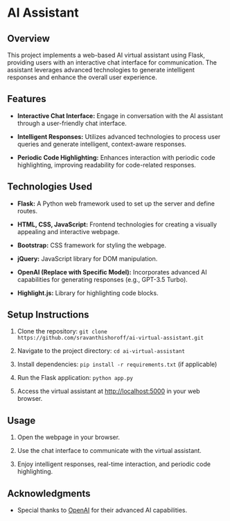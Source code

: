 # AI Assistant

## Overview

This project implements a web-based AI virtual assistant using Flask, providing users with an interactive chat interface for communication. The assistant leverages advanced technologies to generate intelligent responses and enhance the overall user experience.

## Features

- **Interactive Chat Interface:** Engage in conversation with the AI assistant through a user-friendly chat interface.

- **Intelligent Responses:** Utilizes advanced technologies to process user queries and generate intelligent, context-aware responses.

- **Periodic Code Highlighting:** Enhances interaction with periodic code highlighting, improving readability for code-related responses.

## Technologies Used

- **Flask:** A Python web framework used to set up the server and define routes.

- **HTML, CSS, JavaScript:** Frontend technologies for creating a visually appealing and interactive webpage.

- **Bootstrap:** CSS framework for styling the webpage.

- **jQuery:** JavaScript library for DOM manipulation.

- **OpenAI (Replace with Specific Model):** Incorporates advanced AI capabilities for generating responses (e.g., GPT-3.5 Turbo).

- **Highlight.js:** Library for highlighting code blocks.

## Setup Instructions

1. Clone the repository: `git clone https://github.com/sravanthishoroff/ai-virtual-assistant.git`

2. Navigate to the project directory: `cd ai-virtual-assistant`

3. Install dependencies: `pip install -r requirements.txt` (if applicable)

4. Run the Flask application: `python app.py`

5. Access the virtual assistant at [http://localhost:5000](http://localhost:5000) in your web browser.

## Usage

1. Open the webpage in your browser.

2. Use the chat interface to communicate with the virtual assistant.

3. Enjoy intelligent responses, real-time interaction, and periodic code highlighting.

## Acknowledgments

- Special thanks to [OpenAI](https://www.openai.com/) for their advanced AI capabilities.


